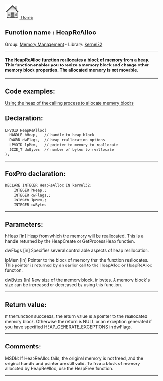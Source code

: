 [<img src="../../images/home.png"> Home ](https://github.com/VFPX/Win32API)  

## Function name : HeapReAlloc
Group: [Memory Management](../../functions_group.md#Memory_Management)  -  Library: [kernel32](../../Libraries.md#kernel32)  
***  


#### The HeapReAlloc function reallocates a block of memory from a heap. This function enables you to resize a memory block and change other memory block properties. The allocated memory is not movable.
***  


## Code examples:
[Using the heap of the calling process to allocate memory blocks](../../samples/sample_199.md)  

## Declaration:
```foxpro  
LPVOID HeapReAlloc(
  HANDLE hHeap,   // handle to heap block
  DWORD dwFlags,  // heap reallocation options
  LPVOID lpMem,   // pointer to memory to reallocate
  SIZE_T dwBytes  // number of bytes to reallocate
);  
```  
***  


## FoxPro declaration:
```foxpro  
DECLARE INTEGER HeapReAlloc IN kernel32;
	INTEGER hHeap,;
	INTEGER dwFlags,;
	INTEGER lpMem,;
	INTEGER dwBytes  
```  
***  


## Parameters:
hHeap 
[in] Heap from which the memory will be reallocated. This is a handle returned by the HeapCreate or GetProcessHeap function. 

dwFlags 
[in] Specifies several controllable aspects of heap reallocation. 

lpMem 
[in] Pointer to the block of memory that the function reallocates. This pointer is returned by an earlier call to the HeapAlloc or HeapReAlloc function. 

dwBytes 
[in] New size of the memory block, in bytes. A memory block"s size can be increased or decreased by using this function.   
***  


## Return value:
If the function succeeds, the return value is a pointer to the reallocated memory block. Otherwise the return is NULL or an exception generated if you have specified HEAP_GENERATE_EXCEPTIONS in dwFlags.  
***  


## Comments:
MSDN: If HeapReAlloc fails, the original memory is not freed, and the original handle and pointer are still valid. To free a block of memory allocated by HeapReAlloc, use the HeapFree function.  
  
***  

